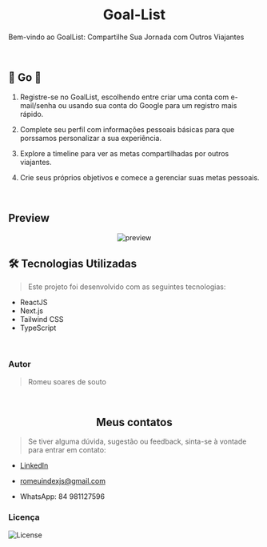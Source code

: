 <h1 align='center'> Goal-List </h1>

<p>Bem-vindo ao GoalList: Compartilhe Sua Jornada com Outros Viajantes</p>

<br>

## 🏁 Go 🏁

1. Registre-se no GoalList, escolhendo entre criar uma conta com e-mail/senha ou usando sua conta do Google para um registro mais rápido.

2. Complete seu perfil com informações pessoais básicas para que porssamos personalizar a sua experiência.

3. Explore a timeline para ver as metas compartilhadas por outros viajantes.

4. Crie seus próprios objetivos e comece a gerenciar suas metas pessoais.

<br>

## Preview

<div align='center'>

![preview](./src/assets/preview/previewDesktopIgniteShop.png)

</div>

<h2> 🛠 Tecnologias Utilizadas </h2>

>Este projeto foi desenvolvido com as seguintes tecnologias:

- ReactJS
- Next.js
- Tailwind CSS
- TypeScript

<br />

<h3> Autor </h3>

>Romeu soares de souto

<br />

<h2 align='center'> Meus contatos </h2>

>Se tiver alguma dúvida, sugestão ou feedback, sinta-se à vontade para entrar em contato:

* [LinkedIn](https://www.linkedin.com/in/romeu-soares-87749a231/)

* romeuindexjs@gmail.com

* WhatsApp: 84 981127596

<h3> Licença </h3>

<p>
<img alt="License" src="https://img.shields.io/static/v1?label=license&message=MIT&color=49AA26&labelColor=000000">
</p>